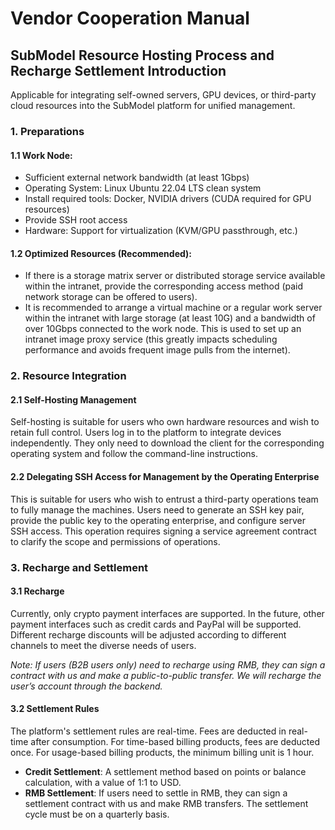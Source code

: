 # Vendor Cooperation Manual

## SubModel Resource Hosting Process and Recharge Settlement Introduction

Applicable for integrating self-owned servers, GPU devices, or third-party cloud resources into the SubModel platform for unified management.

### 1. Preparations

#### 1.1 Work Node:
- Sufficient external network bandwidth (at least 1Gbps)
- Operating System: Linux Ubuntu 22.04 LTS clean system
- Install required tools: Docker, NVIDIA drivers (CUDA required for GPU resources)
- Provide SSH root access
- Hardware: Support for virtualization (KVM/GPU passthrough, etc.)

#### 1.2 Optimized Resources (Recommended):
- If there is a storage matrix server or distributed storage service available within the intranet, provide the corresponding access method (paid network storage can be offered to users).
- It is recommended to arrange a virtual machine or a regular work server within the intranet with large storage (at least 10G) and a bandwidth of over 10Gbps connected to the work node. This is used to set up an intranet image proxy service (this greatly impacts scheduling performance and avoids frequent image pulls from the internet).

### 2. Resource Integration

#### 2.1 Self-Hosting Management
Self-hosting is suitable for users who own hardware resources and wish to retain full control. Users log in to the platform to integrate devices independently. They only need to download the client for the corresponding operating system and follow the command-line instructions.

#### 2.2 Delegating SSH Access for Management by the Operating Enterprise
This is suitable for users who wish to entrust a third-party operations team to fully manage the machines. Users need to generate an SSH key pair, provide the public key to the operating enterprise, and configure server SSH access. This operation requires signing a service agreement contract to clarify the scope and permissions of operations.

### 3. Recharge and Settlement

#### 3.1 Recharge
Currently, only crypto payment interfaces are supported. In the future, other payment interfaces such as credit cards and PayPal will be supported. Different recharge discounts will be adjusted according to different channels to meet the diverse needs of users.

*Note: If users (B2B users only) need to recharge using RMB, they can sign a contract with us and make a public-to-public transfer. We will recharge the user’s account through the backend.*

#### 3.2 Settlement Rules
The platform's settlement rules are real-time. Fees are deducted in real-time after consumption. For time-based billing products, fees are deducted once. For usage-based billing products, the minimum billing unit is 1 hour.

- **Credit Settlement**: A settlement method based on points or balance calculation, with a value of 1:1 to USD.
- **RMB Settlement**: If users need to settle in RMB, they can sign a settlement contract with us and make RMB transfers. The settlement cycle must be on a quarterly basis.